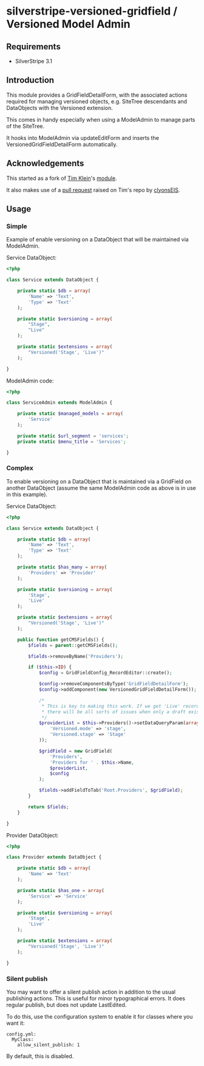 silverstripe-versioned-gridfield / Versioned Model Admin
===============================

## Requirements

 * SilverStripe 3.1 

## Introduction

This module provides a GridFieldDetailForm, with the associated actions required for managing versioned objects,
e.g. SiteTree descendants and DataObjects with the Versioned extension.

This comes in handy especially when using a ModelAdmin to manage parts of the SiteTree.

It hooks into ModelAdmin via updateEditForm and inserts the VersionedGridFieldDetailForm automatically.

## Acknowledgements

This started as a fork of [Tim Klein](https://github.com/icecaster)'s [module](https://github.com/icecaster/silverstripe-versioned-gridfield).

It also makes use of a [pull request](https://github.com/icecaster/silverstripe-versioned-gridfield/pull/5) raised on Tim's repo by [clyonsEIS](https://github.com/clyonsEIS).

## Usage

### Simple

Example of enable versioning on a DataObject that will be maintained via ModelAdmin.

Service DataObject:
```php
<?php

class Service extends DataObject {

	private static $db = array(
		'Name' => 'Text',
		'Type' => 'Text'
	);

	private static $versioning = array(
		"Stage",
		"Live"
	);

	private static $extensions = array(
		"Versioned('Stage', 'Live')"
	);

}
```

ModelAdmin code:
```php
<?php

class ServiceAdmin extends ModelAdmin {

	private static $managed_models = array(
		'Service'
	);

	private static $url_segment = 'services';
	private static $menu_title = 'Services';

}
```

### Complex

To enable versioning on a DataObject that is maintained via a GridField on another DataObject
(assume the same ModelAdmin code as above is in use in this example).

Service DataObject:
```php
<?php

class Service extends DataObject {

	private static $db = array(
		'Name' => 'Text',
		'Type' => 'Text'
	);

	private static $has_many = array(
		'Providers' => 'Provider'
	);

	private static $versioning = array(
		'Stage',
		'Live'
	);

	private static $extensions = array(
		"Versioned('Stage', 'Live')"
	);

	public function getCMSFields() {
		$fields = parent::getCMSFields();

		$fields->removeByName('Providers');

		if ($this->ID) {
			$config = GridFieldConfig_RecordEditor::create();

			$config->removeComponentsByType('GridFieldDetailForm');
			$config->addComponent(new VersionedGridFieldDetailForm());

			/*
			 * This is key to making this work. If we get 'Live' records here
			 * there will be all sorts of issues when only a draft exists.
			 */
			$providerList = $this->Providers()->setDataQueryParam(array(
				'Versioned.mode' => 'stage',
				'Versioned.stage' => 'Stage'
			));

			$gridField = new GridField(
				'Providers',
				'Providers for ' . $this->Name,
				$providerList,
				$config
			);

			$fields->addFieldToTab('Root.Providers', $gridField);
		}

		return $fields;
	}

}
```

Provider DataObject:
```php
<?php

class Provider extends DataObject {

	private static $db = array(
		'Name' => 'Text'
	);

	private static $has_one = array(
		'Service' => 'Service'
	);

	private static $versioning = array(
		'Stage',
		'Live'
	);

	private static $extensions = array(
		"Versioned('Stage', 'Live')"
	);

}
```

### Silent publish

You may want to offer a silent publish action in addition to the usual
publishing actions. This is useful for minor typographical errors. It does
regular publish, but does not update LastEdited.

To do this, use the configuration system to enable it for classes where you want it:

	config.yml:
	  MyClass:
	    allow_silent_publish: 1

By default, this is disabled.
